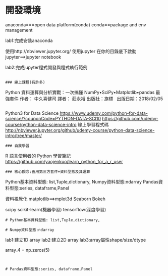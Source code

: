 # 開發環境
anaconda===open data platform(conda)
conda==package and env management

lab1:完成安裝anaconda

使用http://nbviewer.jupyter.org/
使用jupyter
在你的目錄底下啟動jupyter==>jupyter notebook

lab2:完成jupyter程式開發與程式執行範例

```

### 線上課程(有許多)
```
Python 資料運算與分析實戰：一次搞懂 NumPy•SciPy•Matplotlib•pandas 最強套件
作者： 中久喜健司  譯者： 莊永裕 出版社：旗標   出版日期：2018/02/05
```
```
Python3 for Data Science 
https://www.udemy.com/python-for-data-science/?couponCode=PYTHON-DATA-SCI10
https://github.com/udemy-course/python-data-science-intro
線上學習程式碼
http://nbviewer.jupyter.org/github/udemy-course/python-data-science-intro/tree/master/
```
### 自我學習 
```
R 語言使用者的 Python 學習筆記
https://github.com/yaojenkuo/learn_python_for_a_r_user
```
### 核心觀念:善用第三方套件+資料型態及其運算
```
Python基本資料型態: list,Tuple,dictionary,
Numpy資料型態:ndarray
Pandas資料型態:series, dataframe,Panel

資料視覺化
matplotlib==>mplot3d
Seaborn
Bokeh

scipy
scikit-learn(機器學習)
tensorflow(深度學習)
```
# Python基本資料型態: list,Tuple,dictionary,

# Numpy資料型態:ndarray
```

lab1:建立1D array
lab2:建立2D array
lab3:array屬性shape/size/dtype

array_4 = 
np.zeros(5)


```


# Pandas資料型態:series, dataframe,Panel
